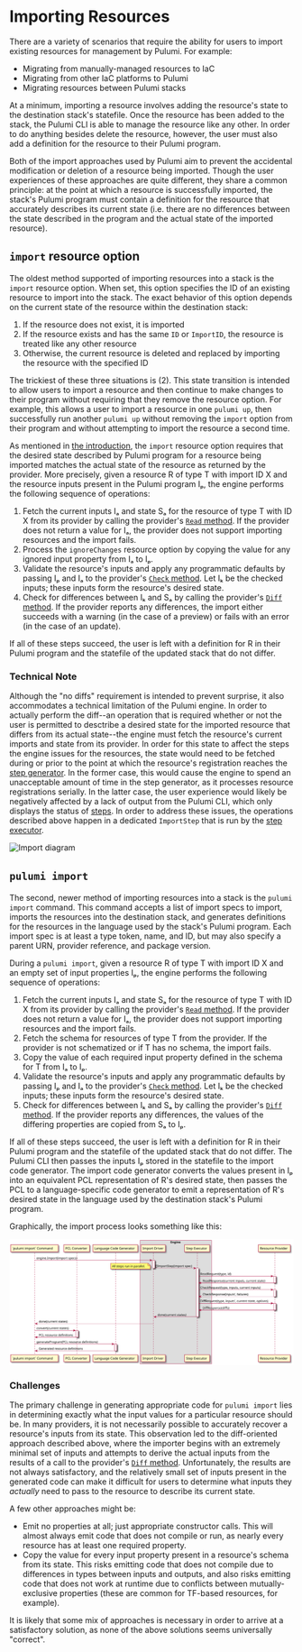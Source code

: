 # Importing Resources

There are a variety of scenarios that require the ability for users to import existing
resources for management by Pulumi. For example:

- Migrating from manually-managed resources to IaC
- Migrating from other IaC platforms to Pulumi
- Migrating resources between Pulumi stacks

At a minimum, importing a resource involves adding the resource's state to the destination
stack's statefile. Once the resource has been added to the stack, the Pulumi CLI is able
to manage the resource like any other. In order to do anything besides delete the resource,
however, the user must also add a definition for the resource to their Pulumi program.

Both of the import approaches used by Pulumi aim to prevent the accidental modification or
deletion of a resource being imported. Though the user experiences of these approaches are
quite different, they share a common principle: at the point at which a resource is
successfully imported, the stack's Pulumi program must contain a definition for the
resource that accurately describes its current state (i.e. there are no differences
between the state described in the program and the actual state of the imported resource).

## `import` resource option

The oldest method supported of importing resources into a stack is the `import` resource
option. When set, this option specifies the ID of an existing resource to import into the
stack. The exact behavior of this option depends on the current state of the resource
within the destination stack:

1. If the resource does not exist, it is imported
2. If the resource exists and has the same `ID` or `ImportID`, the resource is treated
   like any other resource
3. Otherwise, the current resource is deleted and replaced by importing the resource with
   the specified ID

The trickiest of these three situations is (2). This state transition is intended to allow
users to import a resource and then continue to make changes to their program without
requiring that they remove the resource option. For example, this allows a user to import
a resource in one `pulumi up`, then successfully run another `pulumi up` without removing
the `import` option from their program and without attempting to import the resource a
second time.

As mentioned in [the introduction](#importing-resources), the `import` resource option
requires that the desired state described by Pulumi program for a resource being imported
matches the actual state of the resource as returned by the provider. More precisely,
given a resource R of type T with  import ID X and the resource inputs present in the
Pulumi program Iₚ, the engine performs the following sequence of operations:

1. Fetch the current inputs Iₐ and state Sₐ for the resource of type T with ID X from its
   provider by calling the provider's [`Read` method](providers/implementers-guide.md#read).
   If the provider does not return a value for Iₐ, the provider does not support importing
   resources and the import fails.
2. Process the `ignoreChanges` resource option by copying the value for any ignored input
   property from Iₐ to Iₚ.
3. Validate the resource's inputs and apply any programmatic defaults by passing Iₚ and Iₐ
   to the provider's [`Check` method](providers/implementers-guide.md#check). Let Iₖ be the
   checked inputs; these inputs form the resource's desired state.
4. Check for differences between Iₖ and Sₐ by calling the provider's [`Diff` method](providers/implementers-guide.md#diff).
   If the provider reports any differences, the import either succeeds with a warning (in
   the case of a preview) or fails with an error (in the case of an update).

If all of these steps succeed, the user is left with a definition for R in their Pulumi
program and the statefile of the updated stack that do not differ.

### Technical Note

Although the "no diffs" requirement is intended to prevent surprise, it also accommodates
a technical limitation of the Pulumi engine. In order to actually perform the diff--an
operation that is required whether or not the user is permitted to desctribe a desired
state for the imported resource that differs from its actual state--the engine must fetch
the resource's current imports and state from its provider. In order for this state to
affect the steps the engine issues for the resources, the state would need to be fetched
during or prior to the point at which the resource's registration reaches the [step
generator](resource-registration.md#the-step-generator). In the former case, this would
cause the engine to spend an unacceptable amount of time in the step generator, as it
processes resource registrations serially. In the latter case, the user experience would
likely be negatively affected by a lack of output from the Pulumi CLI, which only displays
the status of [steps](resource-registration.md#the-step-generator). In order to address
these issues, the operations described above happen in a dedicated `ImportStep` that is
run by the [step executor](resource-registration.md#the-step-executor).

![Import diagram](./import.svg)

## `pulumi import`

The second, newer method of importing resources into a stack is the `pulumi import`
command. This command accepts a list of import specs to import, imports the resources into
the destination stack, and generates definitions for the resources in the language used
by the stack's Pulumi program. Each import spec is at least a type token, name, and ID,
but may also specify a parent URN, provider reference, and package version.

During a `pulumi import`, given a resource R of type T with import ID X and an empty set
of input properties Iₚ, the engine performs the following sequence of operations:

1. Fetch the current inputs Iₐ and state Sₐ for the resource of type T with ID X from its
   provider by calling the provider's [`Read` method](providers/implementers-guide.md#read).
   If the provider does not return a value for Iₐ, the provider does not support importing
   resources and the import fails.
2. Fetch the schema for resources of type T from the provider. If the provider is not
   schematized or if T has no schema, the import fails.
3. Copy the value of each required input property defined in the schema for T from Iₐ to Iₚ.
4. Validate the resource's inputs and apply any programmatic defaults by passing Iₚ and Iₐ
   to the provider's [`Check` method](providers/implementers-guide.md#check). Let Iₖ be the
   checked inputs; these inputs form the resource's desired state.
5. Check for differences between Iₖ and Sₐ by calling the provider's [`Diff` method](providers/implementers-guide.md#diff).
   If the provider reports any differences, the values of the differing properties are
   copied from Sₐ to Iₚ.

If all of these steps succeed, the user is left with a definition for R in their Pulumi
program and the statefile of the updated stack that do not differ. The Pulumi CLI then
passes the inputs Iₚ stored in the statefile to the import code generator. The import code
generator converts the values present in Iₚ into an equivalent PCL representation of R's
desired state, then passes the PCL to a language-specific code generator to emit a
representation of R's desired state in the language used by the destination stack's Pulumi
program.

Graphically, the import process looks something like this:

![`pulumi import` diagram](./pulumi-import.svg)

### Challenges

The primary challenge in generating appropriate code for `pulumi import` lies in
determining exactly what the input values for a particular resource should be. In many
providers, it is not necessarily possible to accurately recover a resource's inputs from
its state. This observation led to the diff-oriented approach described above, where the
importer begins with an extremely minimal set of inputs and attempts to derive the actual
inputs from the results of a call to the provider's [`Diff` method](providers/implementers-guide.md#diff).
Unfortunately, the results are not always satisfactory, and the relatively small set of
inputs present in the generated code can make it difficult for users to determine what
inputs they _actually_ need to pass to the resource to describe its current state.

A few other approaches might be:

- Emit no properties at all; just appropriate constructor calls. This will almost always
  emit code that does not compile or run, as nearly every resource has at least one
  required property.
- Copy the value for every input property present in a resource's schema from its state.
  This risks emitting code that does not compile due to differences in types between
  inputs and outputs, and also risks emitting code that does not work at runtime due to
  conflicts between mutually-exclusive properties (these are common for TF-based
  resources, for example).

It is likely that some mix of approaches is necessary in order to arrive at a satisfactory
solution, as none of the above solutions seems universally "correct".
